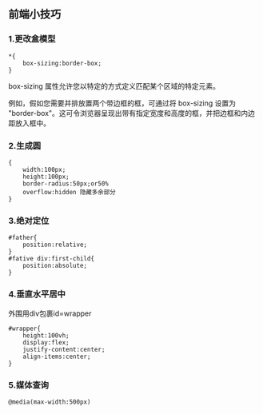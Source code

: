 ## 前端小技巧
### 1.更改盒模型
```
*{
    box-sizing:border-box;
}
```
box-sizing 属性允许您以特定的方式定义匹配某个区域的特定元素。

例如，假如您需要并排放置两个带边框的框，可通过将 box-sizing 设置为 "border-box"。这可令浏览器呈现出带有指定宽度和高度的框，并把边框和内边距放入框中。
### 2.生成圆
```
{
    width:100px;
    height:100px;
    border-radius:50px;or50%
    overflow:hidden 隐藏多余部分
}
```
### 3.绝对定位
```
#father{
    position:relative;   
}
#fative div:first-child{
    position:absolute;
}
```
### 4.垂直水平居中
外围用div包裹id=wrapper
```
#wrapper{
    height:100vh;
    display:flex;
    justify-content:center;
    align-items:center;
}
```
### 5.媒体查询
```
@media(max-width:500px)
```